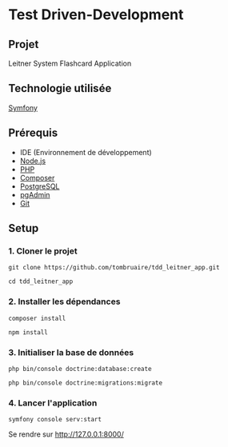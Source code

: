 # Test Driven-Development

## Projet
Leitner System Flashcard Application

## Technologie utilisée
<a href="https://symfony.com/doc">Symfony</a>

## Prérequis
<ul>
    <li>IDE (Environnement de développement)</li>
    <li><a href="https://nodejs.org/fr">Node.js</a></li>
    <li><a href="https://www.php.net/">PHP</a></li>
    <li><a href="https://getcomposer.org/">Composer</a></li>
    <li><a href="https://www.postgresql.org/">PostgreSQL</a></li>
    <li><a href="https://www.pgadmin.org/">pgAdmin</a></li>
    <li><a href="https://git-scm.com/">Git</a></li>
</ul>

## Setup
### 1. Cloner le projet
```
git clone https://github.com/tombruaire/tdd_leitner_app.git
```
```
cd tdd_leitner_app
```

### 2. Installer les dépendances
```
composer install
```
```
npm install
```

### 3. Initialiser la base de données
```
php bin/console doctrine:database:create
```
```
php bin/console doctrine:migrations:migrate
```

### 4. Lancer l'application
```
symfony console serv:start
```
<p>Se rendre sur <a href="http://127.0.0.1:8000/">http://127.0.0.1:8000/</a></p>
